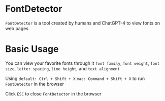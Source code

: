 
# FontDetector

`FontDetector` is a tool created by humans and ChatGPT-4 to view fonts on web pages

# Basic Usage 

You can view your favorite fonts through it
`font family`, `font weight`, `font size`, `letter spacing`, `line height`, and `text alignment`

Using `default: Ctrl + Shift + X` `mac: Command + Shift + X` to run `FontDetector` in the browser
<br>  

Click `ESC` to close `FontDetector` in the browser
